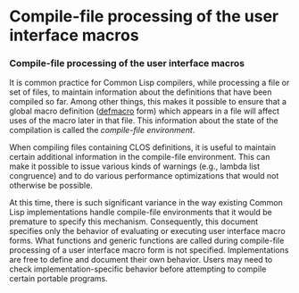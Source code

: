 Compile-file processing of the user interface macros
====================================================

### Compile-file processing of the user interface macros

It is common practice for Common Lisp compilers, while processing a file or set of files, to maintain information about the definitions that have been compiled so far. Among other things, this makes it possible to ensure that a global macro definition ([defmacro](http://www.lispworks.com/documentation/HyperSpec/Body/m_defmac.htm#defmacro) form) which appears in a file will affect uses of the macro later in that file. This information about the state of the compilation is called the *compile-file environment*.

When compiling files containing CLOS definitions, it is useful to maintain certain additional information in the compile-file environment. This can make it possible to issue various kinds of warnings (e.g., lambda list congruence) and to do various performance optimizations that would not otherwise be possible.

At this time, there is such significant variance in the way existing Common Lisp implementations handle compile-file environments that it would be premature to specify this mechanism. Consequently, this document specifies only the behavior of evaluating or executing user interface macro forms. What functions and generic functions are called during compile-file processing of a user interface macro form is not specified. Implementations are free to define and document their own behavior. Users may need to check implementation-specific behavior before attempting to compile certain portable programs.
